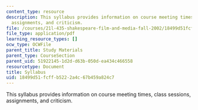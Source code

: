 ```yaml
---
content_type: resource
description: This syllabus provides information on course meeting times, class sessions,
  assignments, and criticism.
file: /courses/21l-435-shakespeare-film-and-media-fall-2002/18499d51fcffb5222a4c67b459a824c7_f02syllabus.pdf
file_type: application/pdf
learning_resource_types: []
ocw_type: OCWFile
parent_title: Study Materials
parent_type: CourseSection
parent_uid: 51922145-1d2d-d63b-050d-ea434c466558
resourcetype: Document
title: Syllabus
uid: 18499d51-fcff-b522-2a4c-67b459a824c7
---
```

This syllabus provides information on course meeting times, class sessions, assignments, and criticism.

